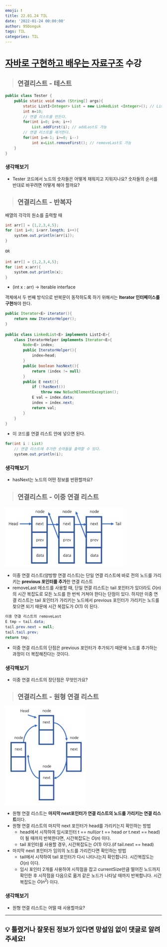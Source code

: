 ```yaml
---
emoji: ❗
title: 22.01.24 TIL
date: '2022-01-24 00:00:00'
author: 95Donguk
tags: TIL
categories: TIL
---
```


# [자바로 구현하고 배우는 자료구조](https://www.boostcourse.org/cs204) 수강

> ## 연결리스트 - 테스트
```java
public class Tester {
	public static void main (String[] args){
		static ListI<Integer> List = new LinkedList <Integer>(); // ListI는 인터페이스
		int n=10;
		// 연결 리스트를 만든다.
		for(int i=0; i<n; i++)
			List.addFirst(i); // addLast도 가능
		// 연결 리스트를 제거한다.
		for(int i=n-1; i>=0; i--)
			int x=List.removeFirst(); // removeLast도 가능
	}
}
```

### 생각해보기
* Tester 코드에서 노드의 숫자들은 어떻게 채워지고 지워지나요? 숫자들의 순서를 반대로 바꾸려면 어떻게 해야 할까요?

> ## 연결리스트 - 반복자
배열의 각각의 원소를 출력할 때
```java
int arr[] = {1,2,3,4,5};
for (int i=0; i<arr.length; i++){
	system.out.println(arr[i]);
}

OR

int arr[] = {1,2,3,4,5};
for (int x:arr){
	system.out.println(x);
}
```
* (int x : arr) -> Iterable<E> interface

객체에서 두 번째 방식으로 반복문이 동작하도록 하기 위해서는 **Iterator 인터페이스를 구현**해야 한다.

```java
public Iterator<E> iterator(){
	return new IteratorHelper();
}

public class LinkedList<E> implements ListI<E>{
	class IteratorHelper implements Iterator<E>{
		Node<E> index;
		public IteratorHelper(){
			index=head;
		}
		public boolean hasNext(){
			return (index != null)
		}
		public E next(){
			if (!hasNext())
				throw new NoSuchElementException();
			E val = index.data;
			index = index.next;
			return val;
		}
	}
}
```
* 이 코드를 연결 리스트 안에 넣으면 된다.
```java
for(int i : List)
	// 연결 리스트에 추가한 숫자들을 출력할 수 있다.
	system.out.println(i);
```

### 생각해보기
* hasNext는 노드의 어떤 정보를 반환할까요?

> ## 연결리스트 - 이중 연결 리스트
![DataStructures_doublylinkedlist.PNG](DataStructures_doublylinkedlist.PNG)

* 이중 연결 리스트(양방향 연결 리스트)는 단일 연결 리스트에 바로 전의 노드를 가리키는 **previous 포인터를 추가**한 연결 리스트
* removeLast 메소드를 사용할 때, 단일 연결 리스트는 tail 포인터가 있더라도  $O(n)$ 의 시간 복잡도로 모든 노드를 한 번씩 거쳐야 한다는 단점이 있다. 하지만 이중 연결 리스트는 tail 포인터가 가리키는 노드에서 previous 포인터가 가리키는 노드를 찾으면 되기 때문에 시간 복잡도가 $O(1)$ 이 된다.
```java
이중 연결 리스트의 removeLast
E tmp = tail.data;
tail.prev.next = null;
tail.tail.prev;
return tmp;
```
* 이중 연결 리스트의 단점은 previous 포인터가 추가되기 때문에 노드를 추가하는 과정이 더 복잡해진다는 것이다.

### 생각해보기
* 이중 연결 리스트의 장단점은 무엇인가요?

> ## 연결리스트 - 원형 연결 리스트
![DataStructures_circularlinkedlist.PNG](DataStructures_circularlinkedlist.PNG)
* 원형 연결 리스트는 **마지막 next포인터가 연결 리스트의 노드를 가리키는 연결 리스트**이다.
* 원형 연결 리스트의 마지막 next 포인터가 head를 가리키는지 확인하는 방법
	*  head에서 시작하여 임시포인터 t == null($or$ t == head $or$ t.next == head)이 될 때까지 반복한다면, 시간복잡도는 $O(n)$ 이다.
	* tail 포인터를 사용할 경우, 시간복잡도는 $O(1)$ 이다.(if tail.next == head)
* 마지막 next 포인터가 임의의 노드를 가리킨다면 확인하는 방법
	* tail에서 시작하여 tail 포인터가 다시 나타나는지 확인합니다. 시간복잡도는 $O(n)$ 이다.
	* 임시 포인터 2개를 사용하여 시작점을 잡고 currentSize만큼 떨어진 노드까지 확인한 후 시작점을 다음으로 옮겨 같은 노드가 나타날 때까지 반복합니다. 시간복잡도는 $O(n^2)$ 이다. 

### 생각해보기
* 원형 연결 리스트는 어떨 때 사용할까요?

***
## 💡 틀렸거나 잘못된 정보가 있다면 망설임 없이 댓글로 알려주세요!

